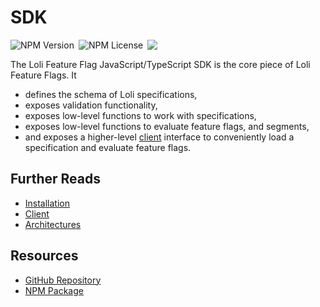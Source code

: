 # SDK

<p style="display: flex; flex-direction: row; gap: 0.5em;">
    <img alt="NPM Version" src="https://img.shields.io/npm/v/%40loli-feature-flags%2Floli-sdk?label=NPM">
    <img alt="NPM License" src="https://img.shields.io/npm/l/%40loli-feature-flags%2Floli-sdk?label=License">
    <a href="https://codecov.io/gh/Loli-Feature-Flags/loli-sdk" > 
     <img src="https://codecov.io/gh/Loli-Feature-Flags/loli-sdk/graph/badge.svg?token=ZNGIXU4P45"/> 
    </a>
</p>

The Loli Feature Flag JavaScript/TypeScript SDK is the core piece of Loli Feature Flags. It
- defines the schema of Loli specifications,
- exposes validation functionality,
- exposes low-level functions to work with specifications,
- exposes low-level functions to evaluate feature flags, and segments,
- and exposes a higher-level [client](./client/index) interface to conveniently load a specification and evaluate feature flags.

## Further Reads

- [Installation](./installation)
- [Client](./client/index)
- [Architectures](architectures/)

## Resources

- [GitHub Repository](https://github.com/Loli-Feature-Flags/loli-sdk)
- [NPM Package](https://www.npmjs.com/package/@loli-feature-flags/loli-sdk)

